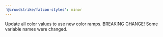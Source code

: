 ```yaml
---
'@crowdstrike/falcon-styles': minor
---
```


Update all color values to use new color ramps.
BREAKING CHANGE! Some variable names were changed.
